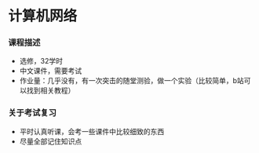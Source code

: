 # 计算机网络

### 课程描述

- 选修，32学时
- 中文课件，需要考试
- 作业量：几乎没有，有一次突击的随堂测验，做一个实验（比较简单，b站可以找到相关教程）



### 关于考试复习

- 平时认真听课，会考一些课件中比较细致的东西
- 尽量全部记住知识点